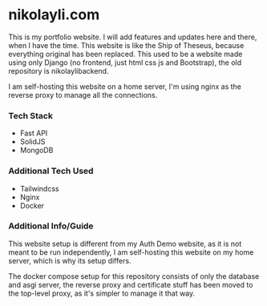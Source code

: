 # nikolayli.com

This is my portfolio website. I will add features and updates here and there, when I have the time. This website is like the Ship of Theseus, because everything original has been replaced.  This used to be a website made using only Django (no frontend, just html css js and Bootstrap), the old repository is nikolaylibackend.

I am self-hosting this website on a home server, I'm using nginx as the reverse proxy to manage all the connections.

### Tech Stack

* Fast API
* SolidJS
* MongoDB

### Additional Tech Used

* Tailwindcss
* Nginx
* Docker

### Additional Info/Guide
This website setup is different from my Auth Demo website, as it is not meant to be run independently,
I am self-hosting this website on my home server, which is why its setup differs.

The docker compose setup for this repository consists of only the database and asgi server,
the reverse proxy and certificate stuff has been moved to the top-level proxy, as it's
simpler to manage it that way.